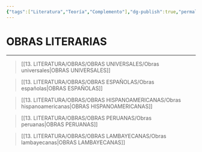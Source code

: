 ```yaml
---
{"tags":["Literatura","Teoría","Complemento"],"dg-publish":true,"permalink":"/13-literatura/obras/obras/","dgPassFrontmatter":true}
---
```


# OBRAS LITERARIAS 
---

>[[13. LITERATURA/OBRAS/OBRAS UNIVERSALES/Obras universales\|OBRAS UNIVERSALES]]

>[[13. LITERATURA/OBRAS/OBRAS ESPAÑOLAS/Obras españolas\|OBRAS ESPAÑOLAS]]

>[[13. LITERATURA/OBRAS/OBRAS HISPANOAMERICANAS/Obras hispanoamericanas\|OBRAS HISPANOAMERICANAS]]

>[[13. LITERATURA/OBRAS/OBRAS PERUANAS/Obras peruanas\|OBRAS PERUANAS]]

>[[13. LITERATURA/OBRAS/OBRAS LAMBAYECANAS/Obras lambayecanas\|OBRAS LAMBAYECANAS]]

